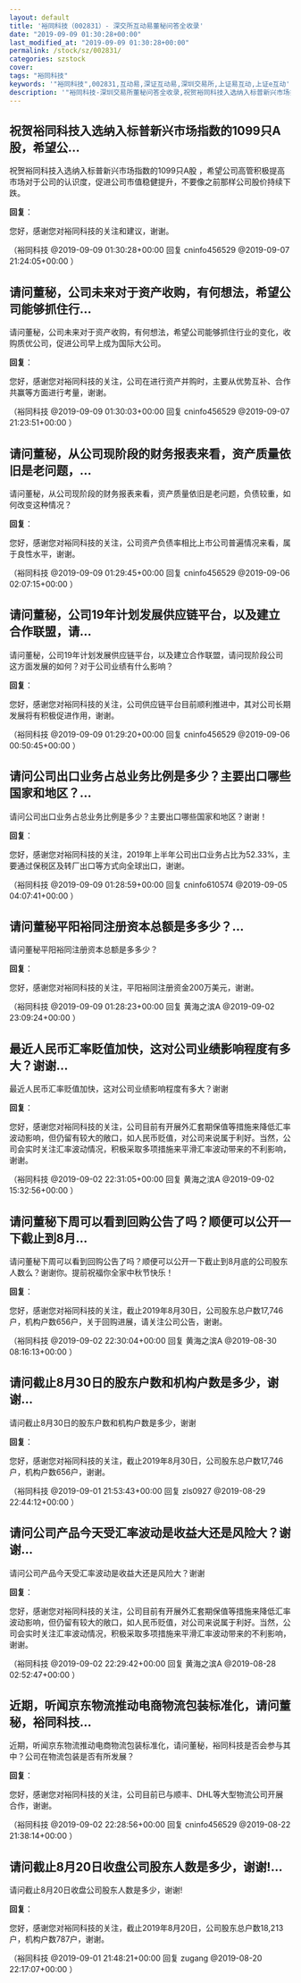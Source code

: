 ```yaml
---
layout: default
title: '裕同科技（002831）- 深交所互动易董秘问答全收录'
date: "2019-09-09 01:30:28+00:00"
last_modified_at: "2019-09-09 01:30:28+00:00"
permalink: /stock/sz/002831/
categories: szstock
cover: 
tags: "裕同科技"
keywords: '"裕同科技",002831,互动易,深证互动易,深圳交易所,上证易互动,上证e互动'
description: '"裕同科技-深圳交易所董秘问答全收录,祝贺裕同科技入选纳入标普新兴市场指数的1099只A股 ，希望公司高管积极提高市场对于公司的认识度，促进公司市值稳健提升，不要像之前那样公司股价持续下跌。"'
---
```


## 祝贺裕同科技入选纳入标普新兴市场指数的1099只A股，希望公...

祝贺裕同科技入选纳入标普新兴市场指数的1099只A股 ，希望公司高管积极提高市场对于公司的认识度，促进公司市值稳健提升，不要像之前那样公司股价持续下跌。

**回复**：

您好，感谢您对裕同科技的关注和建议，谢谢。 

（裕同科技  @2019-09-09 01:30:28+00:00 回复 cninfo456529  @2019-09-07 21:24:05+00:00 ）

## 请问董秘，公司未来对于资产收购，有何想法，希望公司能够抓住行...

请问董秘，公司未来对于资产收购，有何想法，希望公司能够抓住行业的变化，收购质优公司，促进公司早上成为国际大公司。

**回复**：

您好，感谢您对裕同科技的关注，公司在进行资产并购时，主要从优势互补、合作共赢等方面进行考量，谢谢。 

（裕同科技  @2019-09-09 01:30:03+00:00 回复 cninfo456529  @2019-09-07 21:23:51+00:00 ）

## 请问董秘，从公司现阶段的财务报表来看，资产质量依旧是老问题，...

请问董秘，从公司现阶段的财务报表来看，资产质量依旧是老问题，负债较重，如何改变这种情况？

**回复**：

您好，感谢您对裕同科技的关注，公司资产负债率相比上市公司普遍情况来看，属于良性水平，谢谢。 

（裕同科技  @2019-09-09 01:29:45+00:00 回复 cninfo456529  @2019-09-06 02:07:15+00:00 ）

## 请问董秘，公司19年计划发展供应链平台，以及建立合作联盟，请...

请问董秘，公司19年计划发展供应链平台，以及建立合作联盟，请问现阶段公司这方面发展的如何？对于公司业绩有什么影响？

**回复**：

您好，感谢您对裕同科技的关注，公司供应链平台目前顺利推进中，其对公司长期发展将有积极促进作用，谢谢。 

（裕同科技  @2019-09-09 01:29:20+00:00 回复 cninfo456529  @2019-09-06 00:50:45+00:00 ）

## 请问公司出口业务占总业务比例是多少？主要出口哪些国家和地区？...

请问公司出口业务占总业务比例是多少？主要出口哪些国家和地区？谢谢！

**回复**：

您好，感谢您对裕同科技的关注，2019年上半年公司出口业务占比为52.33%，主要通过保税区及转厂出口等方式向全球出口，谢谢。 

（裕同科技  @2019-09-09 01:28:59+00:00 回复 cninfo610574  @2019-09-05 04:07:41+00:00 ）

## 请问董秘平阳裕同注册资本总额是多多少？...

请问董秘平阳裕同注册资本总额是多多少？

**回复**：

您好，感谢您对裕同科技的关注，平阳裕同注册资金200万美元，谢谢。 

（裕同科技  @2019-09-09 01:28:23+00:00 回复 黄海之滨A  @2019-09-02 23:09:24+00:00 ）

## 最近人民币汇率贬值加快，这对公司业绩影响程度有多大？谢谢...

最近人民币汇率贬值加快，这对公司业绩影响程度有多大？谢谢

**回复**：

您好，感谢您对裕同科技的关注，公司目前有开展外汇套期保值等措施来降低汇率波动影响，但仍留有较大的敞口，如人民币贬值，对公司来说属于利好。当然，公司会实时关注汇率波动情况，积极采取多项措施来平滑汇率波动带来的不利影响，谢谢。 

（裕同科技  @2019-09-02 22:31:05+00:00 回复 黄海之滨A  @2019-09-02 15:32:56+00:00 ）

## 请问董秘下周可以看到回购公告了吗？顺便可以公开一下截止到8月...

请问董秘下周可以看到回购公告了吗？顺便可以公开一下截止到8月底的公司股东人数么？谢谢你。提前祝福你全家中秋节快乐！

**回复**：

您好，感谢您对裕同科技的关注，截止2019年8月30日，公司股东总户数17,746户，机构户数656户，关于回购进展，请关注公司公告，谢谢。 

（裕同科技  @2019-09-02 22:30:04+00:00 回复 黄海之滨A  @2019-08-30 08:16:13+00:00 ）

## 请问截止8月30日的股东户数和机构户数是多少，谢谢...

请问截止8月30日的股东户数和机构户数是多少，谢谢

**回复**：

您好，感谢您对裕同科技的关注，截止2019年8月30日，公司股东总户数17,746户，机构户数656户，谢谢。 

（裕同科技  @2019-09-01 21:53:43+00:00 回复 zls0927  @2019-08-29 22:44:12+00:00 ）

## 请问公司产品今天受汇率波动是收益大还是风险大？谢谢...

请问公司产品今天受汇率波动是收益大还是风险大？谢谢

**回复**：

您好，感谢您对裕同科技的关注，公司目前有开展外汇套期保值等措施来降低汇率波动影响，但仍留有较大的敞口，如人民币贬值，对公司来说属于利好。当然，公司会实时关注汇率波动情况，积极采取多项措施来平滑汇率波动带来的不利影响，谢谢。 

（裕同科技  @2019-09-02 22:29:42+00:00 回复 黄海之滨A  @2019-08-28 02:52:47+00:00 ）

## 近期，听闻京东物流推动电商物流包装标准化，请问董秘，裕同科技...

近期，听闻京东物流推动电商物流包装标准化，请问董秘，裕同科技是否会参与其中？公司在物流包装是否有所发展？

**回复**：

您好，感谢您对裕同科技的关注，公司目前已与顺丰、DHL等大型物流公司开展合作，谢谢。 

（裕同科技  @2019-09-02 22:28:56+00:00 回复 cninfo456529  @2019-08-22 21:38:14+00:00 ）

## 请问截止8月20日收盘公司股东人数是多少，谢谢!...

请问截止8月20日收盘公司股东人数是多少，谢谢!

**回复**：

您好，感谢您对裕同科技的关注，截止2019年8月20日，公司股东总户数18,213户，机构户数787户，谢谢。 

（裕同科技  @2019-09-01 21:48:21+00:00 回复 zugang  @2019-08-20 22:17:07+00:00 ）

